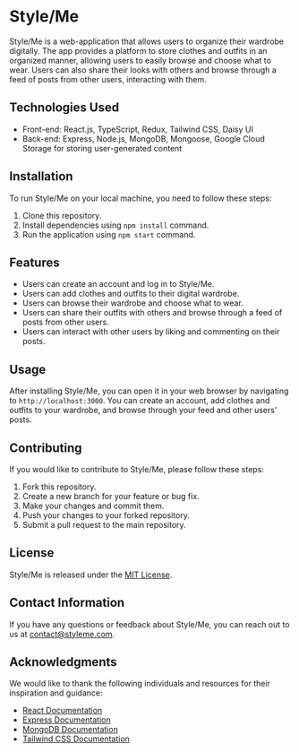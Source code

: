 # Style/Me

Style/Me is a web-application that allows users to organize their wardrobe digitally. The app provides a platform to store clothes and outfits in an organized manner, allowing users to easily browse and choose what to wear. Users can also share their looks with others and browse through a feed of posts from other users, interacting with them.

## Technologies Used

- Front-end: React.js, TypeScript, Redux, Tailwind CSS, Daisy UI
- Back-end: Express, Node.js, MongoDB, Mongoose, Google Cloud Storage for storing user-generated content

## Installation

To run Style/Me on your local machine, you need to follow these steps:

1. Clone this repository.
2. Install dependencies using `npm install` command.
3. Run the application using `npm start` command.

## Features

- Users can create an account and log in to Style/Me.
- Users can add clothes and outfits to their digital wardrobe.
- Users can browse their wardrobe and choose what to wear.
- Users can share their outfits with others and browse through a feed of posts from other users.
- Users can interact with other users by liking and commenting on their posts.

## Usage

After installing Style/Me, you can open it in your web browser by navigating to `http://localhost:3000`. You can create an account, add clothes and outfits to your wardrobe, and browse through your feed and other users' posts.

## Contributing

If you would like to contribute to Style/Me, please follow these steps:

1. Fork this repository.
2. Create a new branch for your feature or bug fix.
3. Make your changes and commit them.
4. Push your changes to your forked repository.
5. Submit a pull request to the main repository.

## License

Style/Me is released under the [MIT License](https://opensource.org/licenses/MIT).

## Contact Information

If you have any questions or feedback about Style/Me, you can reach out to us at [contact@styleme.com](mailto:contact@styleme.com).

## Acknowledgments

We would like to thank the following individuals and resources for their inspiration and guidance:

- [React Documentation](https://reactjs.org/docs/getting-started.html)
- [Express Documentation](https://expressjs.com/)
- [MongoDB Documentation](https://docs.mongodb.com/)
- [Tailwind CSS Documentation](https://tailwindcss.com/docs)
